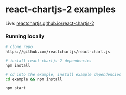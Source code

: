 # react-chartjs-2 examples

Live: [reactchartjs.github.io/react-chartjs-2](https://reactchartjs.github.io/react-chartjs-2/#/)

### Running locally

```bash
# clone repo
https://github.com/reactchartjs/react-chart.js

# install react-chartjs-2 dependencies
npm install

# cd into the example, install example dependencies
cd example && npm install

npm start
```
